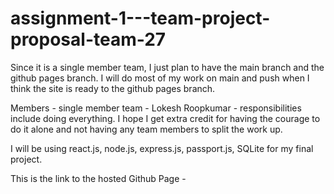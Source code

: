 ﻿# assignment-1---team-project-proposal-team-27
 
Since it is a single member team, I just plan to have the main branch and the github pages branch. I will do most of my work on main and push when I think the site is ready to the github pages branch.

Members - single member team - Lokesh Roopkumar - responsibilities include doing everything. I hope I get extra credit for having the courage to do it alone and not having any team members to split the work up.

I will be using react.js, node.js, express.js, passport.js, SQLite for my final project.

This is the link to the hosted Github Page - 